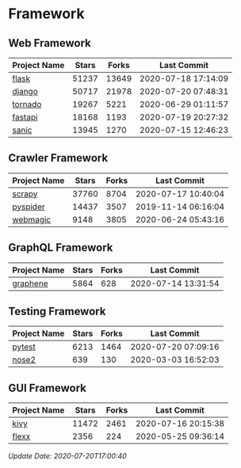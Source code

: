 # Framework

## Web Framework

| Project Name | Stars | Forks | Last Commit |
| ------------ | ----- | ----- | ----------- |
| [flask](https://github.com/pallets/flask) | 51237 | 13649 | 2020-07-18 17:14:09 |
| [django](https://github.com/django/django) | 50717 | 21978 | 2020-07-20 07:48:31 |
| [tornado](https://github.com/tornadoweb/tornado) | 19267 | 5221 | 2020-06-29 01:11:57 |
| [fastapi](https://github.com/tiangolo/fastapi) | 18168 | 1193 | 2020-07-19 20:27:32 |
| [sanic](https://github.com/huge-success/sanic) | 13945 | 1270 | 2020-07-15 12:46:23 |

## Crawler Framework

| Project Name | Stars | Forks | Last Commit |
| ------------ | ----- | ----- | ----------- |
| [scrapy](https://github.com/scrapy/scrapy) | 37760 | 8704 | 2020-07-17 10:40:04 |
| [pyspider](https://github.com/binux/pyspider) | 14437 | 3507 | 2019-11-14 06:16:04 |
| [webmagic](https://github.com/code4craft/webmagic) | 9148 | 3805 | 2020-06-24 05:43:16 |

## GraphQL Framework

| Project Name | Stars | Forks | Last Commit |
| ------------ | ----- | ----- | ----------- |
| [graphene](https://github.com/graphql-python/graphene) | 5864 | 628 | 2020-07-14 13:31:54 |

## Testing Framework

| Project Name | Stars | Forks | Last Commit |
| ------------ | ----- | ----- | ----------- |
| [pytest](https://github.com/pytest-dev/pytest) | 6213 | 1464 | 2020-07-20 07:09:16 |
| [nose2](https://github.com/nose-devs/nose2) | 639 | 130 | 2020-03-03 16:52:03 |

## GUI Framework

| Project Name | Stars | Forks | Last Commit |
| ------------ | ----- | ----- | ----------- |
| [kivy](https://github.com/kivy/kivy) | 11472 | 2461 | 2020-07-16 20:15:38 |
| [flexx](https://github.com/flexxui/flexx) | 2356 | 224 | 2020-05-25 09:36:14 |

*Update Date: 2020-07-20T17:00:40*